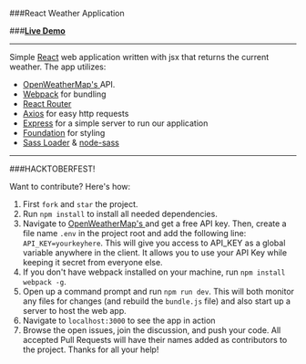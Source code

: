 ###React Weather Application

###**[Live Demo](http://still-springs-11020.herokuapp.com/)**

-------------

Simple [React](https://facebook.github.io/react/) web application written with jsx that returns the current weather. The app utilizes:
* [OpenWeatherMap's ](http://openweathermap.org/) API.
* [Webpack](https://webpack.github.io/) for bundling
* [React Router](https://github.com/reactjs/react-router)
* [Axios](https://github.com/mzabriskie/axios) for easy http requests
* [Express](https://expressjs.com/) for a simple server to run our application
* [Foundation](http://foundation.zurb.com/) for styling
* [Sass Loader](https://github.com/jtangelder/sass-loader) & [node-sass](https://github.com/sass/node-sass)

-------------

###HACKTOBERFEST!

Want to contribute? Here's how:

1. First ```fork``` and ```star``` the project.
2. Run ```npm install``` to install all needed dependencies.
3. Navigate to [OpenWeatherMap's ](http://openweathermap.org/) and get a free API key. Then, create a file name ```.env``` in the project root and add the following line: ```API_KEY=yourkeyhere```. This will give you access to API_KEY as a global variable anywhere in the client. It allows you to use your API Key while keeping it secret from everyone else.
3. If you don't have webpack installed on your machine, run ```npm install webpack -g```.
4. Open up a command prompt and run ```npm run dev```. This will both monitor any files for changes (and rebuild the ```bundle.js``` file) and also start up a server to host the web app.
5. Navigate to ```localhost:3000``` to see the app in action
6. Browse the open issues, join the discussion, and push your code. All accepted Pull Requests will have their names added as contributors to the project. Thanks for all your help!
